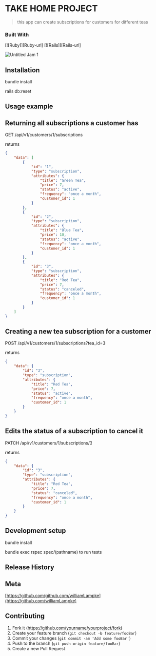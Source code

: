 # TAKE HOME PROJECT
> this app can create subscriptions for customers for different teas 

### Built With

[![Ruby]][Ruby-url] [![Rails]][Rails-url]


![Untitled Jam 1](https://github.com/WilliamLampke/takehome/assets/109244868/07b25bbf-02f6-49e6-b6ab-2129bd76910a)


## Installation

bundle install

rails db:reset

## Usage example

## Returning all subscriptions a customer has

GET /api/v1/customers/1/subscriptions

returns 
```json
{
    "data": [
        {
            "id": "1",
            "type": "subscription",
            "attributes": {
                "title": "Green Tea",
                "price": 7,
                "status": "active",
                "frequency": "once a month",
                "customer_id": 1
            }
        },
        {
            "id": "2",
            "type": "subscription",
            "attributes": {
                "title": "Blue Tea",
                "price": 10,
                "status": "active",
                "frequency": "once a month",
                "customer_id": 1
            }
        },
        {
            "id": "3",
            "type": "subscription",
            "attributes": {
                "title": "Red Tea",
                "price": 7,
                "status": "canceled",
                "frequency": "once a month",
                "customer_id": 1
            }
        }
    ]
}
```
## Creating a new tea subscription for a customer

POST /api/v1/customers/1/subscriptions?tea_id=3

returns
```json
{
    "data": {
        "id": "3",
        "type": "subscription",
        "attributes": {
            "title": "Red Tea",
            "price": 7,
            "status": "active",
            "frequency": "once a month",
            "customer_id": 1
        }
    }
}
```
## Edits the status of a subscription to cancel it

PATCH /api/v1/customers/1/subscriptions/3

returns
```json
{
    "data": {
        "id": "3",
        "type": "subscription",
        "attributes": {
            "title": "Red Tea",
            "price": 7,
            "status": "canceled",
            "frequency": "once a month",
            "customer_id": 1
        }
    }
}
```
## Development setup

bundle install

bundle exec rspec spec/(pathname) to run tests

## Release History

## Meta

[https://github.com/github.com/williamLampke](https://github.com/williamLampke)

## Contributing

1. Fork it (<https://github.com/yourname/yourproject/fork>)
2. Create your feature branch (`git checkout -b feature/fooBar`)
3. Commit your changes (`git commit -am 'Add some fooBar'`)
4. Push to the branch (`git push origin feature/fooBar`)
5. Create a new Pull Request

<!-- Markdown link & img dfn's -->
[npm-image]: https://img.shields.io/npm/v/datadog-metrics.svg?style=flat-square
[npm-url]: https://npmjs.org/package/datadog-metrics
[npm-downloads]: https://img.shields.io/npm/dm/datadog-metrics.svg?style=flat-square
[travis-image]: https://img.shields.io/travis/dbader/node-datadog-metrics/master.svg?style=flat-square
[travis-url]: https://travis-ci.org/dbader/node-datadog-metrics
[wiki]: https://github.com/yourname/yourproject/wiki
